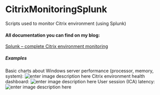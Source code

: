 # CitrixMonitoringSplunk
Scripts used to monitor Citrix environment (using Splunk)
#### All documentation you can find on my blog:
[Splunk – complete Citrix environment monitoring ](https://xenthusiast.com/my-tools/splunk-complete-citrix-environment-monitoring/)
##### Examples
Basic charts about Windows server performance (processor, memory, system):
![enter image description here](https://xenthusiast.com/wp-content/uploads/2018/07/splunk_d_winperf_02.png)
Citrix environment health dashboard:
![enter image description here](https://xenthusiast.com/wp-content/uploads/2018/07/Splunk_monitoring_01-1024x597.png)
User session (ICA) latency:
![enter image description here](https://xenthusiast.com/wp-content/uploads/2018/07/Splunk_monitoring_02-1024x330.png)
